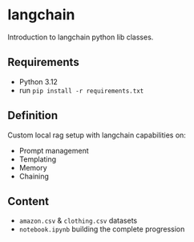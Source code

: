 # langchain
Introduction to langchain python lib classes.

## Requirements

* Python 3.12
* run `pip install -r requirements.txt`

## Definition

Custom local rag setup with langchain capabilities on:

* Prompt management
* Templating
* Memory
* Chaining

## Content

* `amazon.csv` & `clothing.csv` datasets
* `notebook.ipynb` building the complete progression